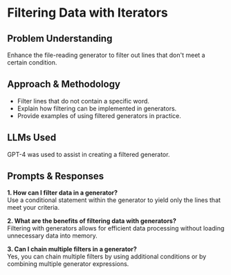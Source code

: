 # Filtering Data with Iterators

## Problem Understanding
Enhance the file-reading generator to filter out lines that don't meet a certain condition.

## Approach & Methodology
- Filter lines that do not contain a specific word.
- Explain how filtering can be implemented in generators.
- Provide examples of using filtered generators in practice.

## LLMs Used
GPT-4 was used to assist in creating a filtered generator.

## Prompts & Responses
**1. How can I filter data in a generator?**  
Use a conditional statement within the generator to yield only the lines that meet your criteria.

**2. What are the benefits of filtering data with generators?**  
Filtering with generators allows for efficient data processing without loading unnecessary data into memory.

**3. Can I chain multiple filters in a generator?**  
Yes, you can chain multiple filters by using additional conditions or by combining multiple generator expressions.
